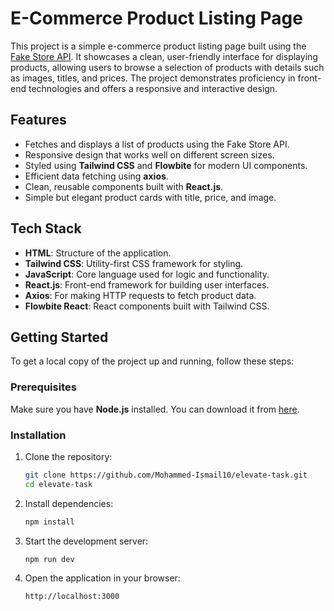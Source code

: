 # E-Commerce Product Listing Page

This project is a simple e-commerce product listing page built using the [Fake Store API](https://fakestoreapi.com/). It showcases a clean, user-friendly interface for displaying products, allowing users to browse a selection of products with details such as images, titles, and prices. The project demonstrates proficiency in front-end technologies and offers a responsive and interactive design.

## Features

- Fetches and displays a list of products using the Fake Store API.
- Responsive design that works well on different screen sizes.
- Styled using **Tailwind CSS** and **Flowbite** for modern UI components.
- Efficient data fetching using **axios**.
- Clean, reusable components built with **React.js**.
- Simple but elegant product cards with title, price, and image.

## Tech Stack

- **HTML**: Structure of the application.
- **Tailwind CSS**: Utility-first CSS framework for styling.
- **JavaScript**: Core language used for logic and functionality.
- **React.js**: Front-end framework for building user interfaces.
- **Axios**: For making HTTP requests to fetch product data.
- **Flowbite React**: React components built with Tailwind CSS.

## Getting Started

To get a local copy of the project up and running, follow these steps:

### Prerequisites

Make sure you have **Node.js** installed. You can download it from [here](https://nodejs.org/).

### Installation

1. Clone the repository:
   ```bash
   git clone https://github.com/Mohammed-Ismail10/elevate-task.git
   cd elevate-task
2. Install dependencies:
   ```bash
   npm install
3. Start the development server:
   ```bash
   npm run dev
4. Open the application in your browser:
   ```bash
   http://localhost:3000
